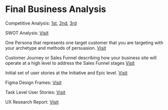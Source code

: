 # Final Business Analysis

Competitive Analysis: [1st](https://github.com/DenisCodes/is601-project/blob/main/templates/Competitive%20Analysis.md), [2nd](https://github.com/DenisCodes/is601-project/blob/main/templates/2nd%20Competitive%20Analysis.md), [3rd](https://github.com/DenisCodes/is601-project/blob/main/templates/3rd%20Competitive%20Analysis.md)

SWOT Analysis: [Visit](https://github.com/DenisCodes/is601-project/blob/main/templates/SWOT%20Analysis.md)

One Persona that represents one target customer that you are targeting with your archetype and methods of persuasion. [Visit](https://github.com/DenisCodes/is601-project/blob/main/templates/Persona.md)

Customer Journey or Sales Funnel describing how your business site will operate at a high level to address the Sales Funnel stages [Visit](https://github.com/DenisCodes/is601-project/blob/main/templates/Customer%20Journey.md)

Initial set of user stories at the Initiative and Epic level. [Visit](https://github.com/DenisCodes/is601-project/blob/main/templates/user%20stories.md)

Figma Design Frames: [Visit](https://github.com/DenisCodes/is601-project/tree/main/figma-design/figma-screenshot)

Task Level User Stories: [Visit](https://github.com/DenisCodes/is601-project/blob/main/Task%20Level%20User%20Stories/Task%20Level%20User%20Stories.md)

UX Research Report: [Visit](https://github.com/DenisCodes/is601-project/blob/main/Task%20Level%20User%20Stories/UX_Research_Report)
